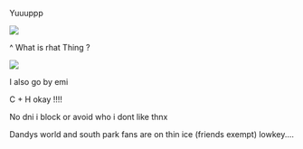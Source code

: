 Yuuuppp

![](https://file.garden/ZoDPf45LLl_qpQ-e/sou-hiyori%20(1).gif?v=1737090208975)

^ What is rhat Thing ?

![](https://komarev.com/ghpvc/?username=girlsrituals&color=lightgrey&style=flat&label=freaks)

I also go by emi

C + H okay !!!!

No dni i block or avoid who i dont like thnx

Dandys world and south park fans are on thin ice (friends exempt) lowkey....
